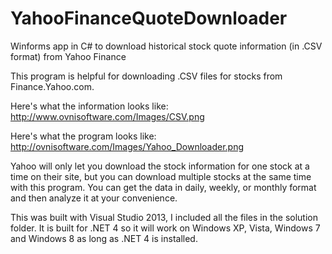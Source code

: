 YahooFinanceQuoteDownloader
===========================

Winforms app in C# to download historical stock quote information (in .CSV format) from Yahoo Finance

This program is helpful for downloading .CSV files for stocks from Finance.Yahoo.com.

Here's what the information looks like:
http://www.ovnisoftware.com/Images/CSV.png

Here's what the program looks like:
http://ovnisoftware.com/Images/Yahoo_Downloader.png

Yahoo will only let you download the stock information for one stock at a time on their site, but you can download multiple stocks at the same time with this program.  You can get the data in daily, weekly, or monthly format and then analyze it at your convenience.

This was built with Visual Studio 2013, I included all the files in the solution folder.  It is built for .NET 4 so it will work on Windows XP, Vista, Windows 7 and Windows 8 as long as .NET 4 is installed.
